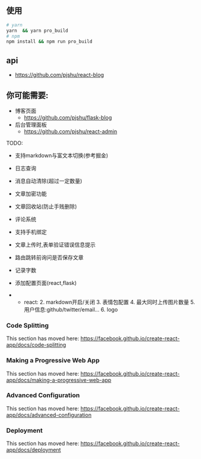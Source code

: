 
## 使用
```bash
# yarn
yarn  && yarn pro_build
# npm
npm install && npm run pro_build
```

## api
- https://github.com/pjshu/react-blog 

## 你可能需要:
- 博客页面
    - https://github.com/pjshu/flask-blog
- 后台管理面板
    - https://github.com/pjshu/react-admin


TODO:
- 支持markdown与富文本切换(参考掘金)
- 日志查询
- 消息自动清除(超过一定数量)
- 文章加密功能
- 文章回收站(防止手贱删除)
- 评论系统
- 支持手机绑定
- 文章上传时,表单验证错误信息提示
- 路由跳转前询问是否保存文章
- 记录字数


- 添加配置页面(react,flask)
- - react: 
    2. markdown开启/关闭 
    3. 表情包配置 
    4. 最大同时上传图片数量
    5. 用户信息:github/twitter/email...
    6. logo
   

### Code Splitting

This section has moved here: https://facebook.github.io/create-react-app/docs/code-splitting


### Making a Progressive Web App

This section has moved here: https://facebook.github.io/create-react-app/docs/making-a-progressive-web-app

### Advanced Configuration

This section has moved here: https://facebook.github.io/create-react-app/docs/advanced-configuration

### Deployment

This section has moved here: https://facebook.github.io/create-react-app/docs/deployment

